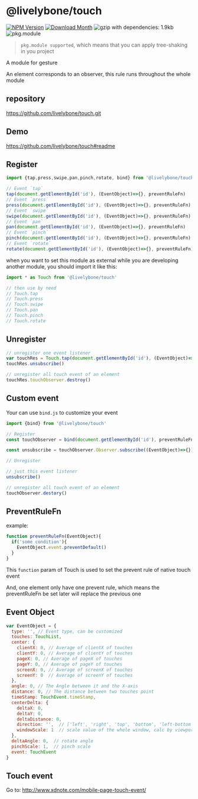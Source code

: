 # @livelybone/touch
[![NPM Version](http://img.shields.io/npm/v/@livelybone/touch.svg?style=flat-square)](https://www.npmjs.com/package/@livelybone/touch)
[![Download Month](http://img.shields.io/npm/dm/@livelybone/touch.svg?style=flat-square)](https://www.npmjs.com/package/@livelybone/touch)
![gzip with dependencies: 1.9kb](https://img.shields.io/badge/gzip--with--dependencies-1.9kb-brightgreen.svg "gzip with dependencies: 1.9kb")
![pkg.module](https://img.shields.io/badge/pkg.module-supported-blue.svg "pkg.module")

> `pkg.module supported`, which means that you can apply tree-shaking in you project

A module for gesture

An element corresponds to an observer, this rule runs throughout the whole module

## repository
https://github.com/livelybone/touch.git

## Demo
https://github.com/livelybone/touch#readme

## Register
```js
import {tap,press,swipe,pan,pinch,rotate, bind} from '@livelybone/touch'

// Event `tap`
tap(document.getElementById('id'), (EventObject)=>{}, preventRuleFn)
// Event `press`
press(document.getElementById('id'), (EventObject)=>{}, preventRuleFn)
// Event `swipe`
swipe(document.getElementById('id'), (EventObject)=>{}, preventRuleFn)
// Event `pan`
pan(document.getElementById('id'), (EventObject)=>{}, preventRuleFn)
// Event `pinch`
pinch(document.getElementById('id'), (EventObject)=>{}, preventRuleFn)
// Event `rotate`
rotate(document.getElementById('id'), (EventObject)=>{}, preventRuleFn)
```

when you want to set this module as external while you are developing another module, you should import it like this:
```js
import * as Touch from '@livelybone/touch'

// then use by need
// Touch.tap
// Touch.press
// Touch.swipe
// Touch.pan
// Touch.pinch
// Touch.rotate
```

## Unregister
```js
// unregister one event listener
var touchRes = Touch.tap(document.getElementById('id'), (EventObject)=>{}, preventRuleFn)
touchRes.unsubscribe()

// unregister all touch event of an element
touchRes.touchObserver.destroy()
```
## Custom event
Your can use `bind.js` to customize your event

```js
import {bind} from '@livelybone/touch'

// Register
const touchObserver = bind(document.getElementById('id'), preventRuleFn)

const unsubscribe = touchObserver.Observer.subscribe((EventObject)=>{}).unsubscribe

// Unregister

// just this event listener
unsubscribe()

// unregister all touch event of an element
touchObserver.destory()
```

## PreventRuleFn
example:
```js
function preventRuleFn(EventObject){
  if('some condition'){
    EventObject.event.preventDefault()    
  }
}
```
This `function` param of Touch is used to set the prevent rule of native touch event

And, one element only have one prevent rule, which means the preventRuleFn be set later will replace the previous one

## Event Object
```js
var EventObject = {
  type: '', // Event type, can be customized
  touches: TouchList,
  center: {
    clientX: 0, // Average of clientX of touches 
    clientY: 0, // Average of clientY of touches 
    pageX: 0, // Average of pageX of touches 
    pageY: 0, // Average of pageY of touches 
    screenX: 0, // Average of screenX of touches 
    screenY: 0  // Average of screenY of touches 
  },
  angle: 0, // The Angle between it and the X-axis
  distance: 0, // The distance between two touches point
  timeStamp: TouchEvent.timeStamp,
  centerDelta: {
    deltaX: 0,
    deltaY: 0,
    deltaDistance: 0,
    direction: '',  // ['left', 'right', 'top', 'bottom', 'left-bottom', 'left-top', 'right-top', 'right-bottom']
    windowScale: 1  // scale value of the whole window, calc by viewport
  },
  deltaAngle: 0,  // rotate angle
  pinchScale: 1,  // pinch scale
  event: TouchEvent
}
```

## Touch event 
Go to: http://www.xdnote.com/mobile-page-touch-event/
